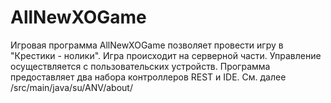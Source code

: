 # AllNewXOGame
Игровая программа AllNewXOGame позволяет провести игру в "Крестики - нолики".
Игра происходит на серверной части. Управление осуществляется с пользовательских устройств.
Программа предоставляет два набора контроллеров REST и IDE.
См. далее /src/main/java/su/ANV/about/
